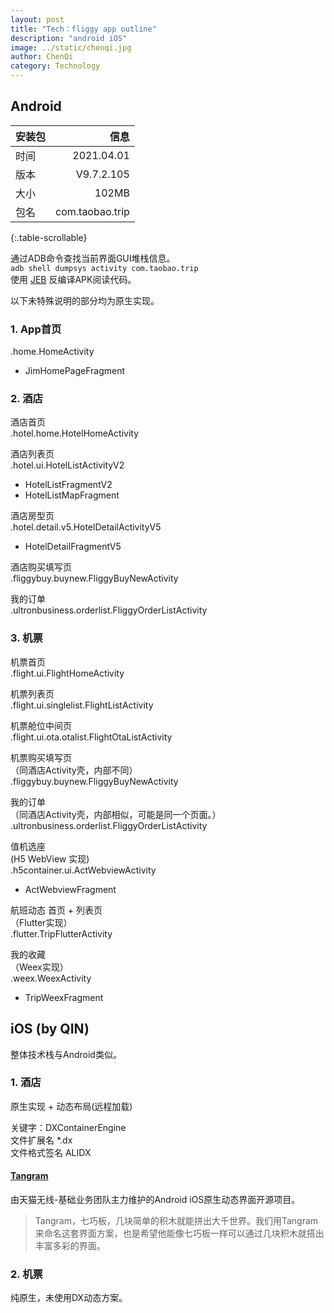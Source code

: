 ```yaml
---
layout: post
title: "Tech：fliggy app outline"
description: "android iOS"
image: ../static/chenqi.jpg
author: ChenQi
category: Technology
---
```


## Android

<div class="scrollable-table-wrapper" markdown="block">

安装包 | 信息
:--|--:
时间 | 2021.04.01
版本 | V9.7.2.105
大小 | 102MB
包名 | com.taobao.trip
{:.table-scrollable}
</div>

通过ADB命令查找当前界面GUI堆栈信息。  
`adb shell dumpsys activity com.taobao.trip`  
使用 [JEB](https://www.pnfsoftware.com/) 反编译APK阅读代码。

以下未特殊说明的部分均为原生实现。

### 1. App首页

.home.HomeActivity

+ JimHomePageFragment

### 2. 酒店

酒店首页  
.hotel.home.HotelHomeActivity

酒店列表页  
.hotel.ui.HotelListActivityV2

+ HotelListFragmentV2
+ HotelListMapFragment

酒店房型页  
.hotel.detail.v5.HotelDetailActivityV5

+ HotelDetailFragmentV5

酒店购买填写页  
.fliggybuy.buynew.FliggyBuyNewActivity

我的订单  
.ultronbusiness.orderlist.FliggyOrderListActivity

### 3. 机票

机票首页  
.flight.ui.FlightHomeActivity

机票列表页  
.flight.ui.singlelist.FlightListActivity

机票舱位中间页  
.flight.ui.ota.otalist.FlightOtaListActivity

机票购买填写页  
（同酒店Activity壳，内部不同）  
.fliggybuy.buynew.FliggyBuyNewActivity

我的订单  
（同酒店Activity壳，内部相似，可能是同一个页面。）  
.ultronbusiness.orderlist.FliggyOrderListActivity

值机选座  
(H5 WebView 实现)  
.h5container.ui.ActWebviewActivity

+ ActWebviewFragment

航班动态 首页 + 列表页  
（Flutter实现）  
.flutter.TripFlutterActivity  

我的收藏  
（Weex实现）  
.weex.WeexActivity

+ TripWeexFragment

## iOS (by QIN)

整体技术栈与Android类似。

### 1. 酒店

原生实现 + 动态布局(远程加载)

关键字：DXContainerEngine  
文件扩展名 *.dx  
文件格式签名 ALIDX  

#### [Tangram](http://tangram.pingguohe.net/)

由天猫无线-基础业务团队主力维护的Android iOS原生动态界面开源项目。

> Tangram，七巧板，几块简单的积木就能拼出大千世界。我们用Tangram来命名这套界面方案，也是希望他能像七巧板一样可以通过几块积木就搭出丰富多彩的界面。

### 2. 机票

纯原生，未使用DX动态方案。
